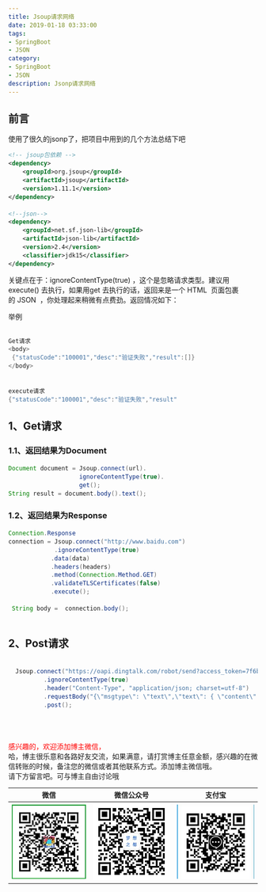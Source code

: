 ```yaml
---
title: Jsoup请求网络
date: 2019-01-18 03:33:00
tags: 
- SpringBoot
- JSON
category: 
- SpringBoot
- JSON
description: Jsonp请求网络
---
```

<!-- image url 
https://raw.githubusercontent.com/HealerJean/HealerJean.github.io/master/blogImages
　　首行缩进
<font color="red">  </font>

<font  color="red" size="4">   </font>


<font size="4">   </font>**
-->

## 前言


使用了很久的jsonp了，把项目中用到的几个方法总结下吧


```xml
<!-- jsoup包依赖 -->
<dependency>
	<groupId>org.jsoup</groupId>
	<artifactId>jsoup</artifactId>
	<version>1.11.1</version>
</dependency>

<!--json-->
<dependency>
	<groupId>net.sf.json-lib</groupId>
	<artifactId>json-lib</artifactId>
	<version>2.4</version>
	<classifier>jdk15</classifier>
</dependency>

```


关键点在于：ignoreContentType(true) ，这个是忽略请求类型。建议用execute() 去执行，如果用get 去执行的话，返回来是一个 HTML  页面包裹的 JSON  ，你处理起来稍微有点费劲。返回情况如下：

举例


```java

Get请求
<body>
 {"statusCode":"100001","desc":"验证失败","result":[]}
</body>


execute请求
{"statusCode":"100001","desc":"验证失败","result"

```

## 1、Get请求

### 1.1、返回结果为Document

```java
Document document = Jsoup.connect(url).
                    ignoreContentType(true).
                    get();
String result = document.body().text();


```

### 1.2、返回结果为Response

```java
Connection.Response 
connection = Jsoup.connect("http://www.baidu.com")
             .ignoreContentType(true)
            .data(data)
            .headers(headers)
            .method(Connection.Method.GET)
            .validateTLSCertificates(false)
            .execute();

 String body =  connection.body();
        
```



## 2、Post请求


```java

  Jsoup.connect("https://oapi.dingtalk.com/robot/send?access_token=7f6b0788cc5137e7cb1a73f0e5b6d5663aefbbcc40f2e9ac513d7bb84d2bc31f")
          .ignoreContentType(true)
          .header("Content-Type", "application/json; charset=utf-8")
          .requestBody("{\"msgtype\": \"text\",\"text\": { \"content\": \""+text+"\" } }")
          .post();


```



<br/><br/><br/>
<font color="red"> 感兴趣的，欢迎添加博主微信， </font><br/>
哈，博主很乐意和各路好友交流，如果满意，请打赏博主任意金额，感兴趣的在微信转账的时候，备注您的微信或者其他联系方式。添加博主微信哦。
<br/>
请下方留言吧。可与博主自由讨论哦

|微信 | 微信公众号|支付宝|
|:-------:|:-------:|:------:|
| ![微信](https://raw.githubusercontent.com/HealerJean/HealerJean.github.io/master/assets/img/tctip/weixin.jpg)|![微信公众号](https://raw.githubusercontent.com/HealerJean/HealerJean.github.io/master/assets/img/my/qrcode_for_gh_a23c07a2da9e_258.jpg)|![支付宝](https://raw.githubusercontent.com/HealerJean/HealerJean.github.io/master/assets/img/tctip/alpay.jpg) |




<!-- Gitalk 评论 start  -->

<link rel="stylesheet" href="https://unpkg.com/gitalk/dist/gitalk.css">
<script src="https://unpkg.com/gitalk@latest/dist/gitalk.min.js"></script> 
<div id="gitalk-container"></div>    
 <script type="text/javascript">
    var gitalk = new Gitalk({
		clientID: `1d164cd85549874d0e3a`,
		clientSecret: `527c3d223d1e6608953e835b547061037d140355`,
		repo: `HealerJean.github.io`,
		owner: 'HealerJean',
		admin: ['HealerJean'],
		id: 'UO9RCwxpfL0zW4D7',
    });
    gitalk.render('gitalk-container');
</script> 

<!-- Gitalk end -->

